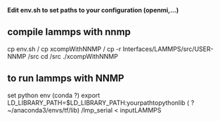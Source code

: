
**Edit env.sh to set paths to your configuration (openmi,...)**

## compile lammps with nnmp
cp env.sh <path-to-LAMMPS>/
cp xcompWithNNMP <path-to-LAMMPS>/
cp -r Interfaces/LAMMPS/src/USER-NNMP <path-to-LAMMPS>/src
cd <path-to-LAMMPS>/src
./xcompWithNNMP

## to run lammps with NNMP
set python env (conda ?)
export LD_LIBRARY_PATH=$LD_LIBRARY_PATH:yourpathtopythonlib ( ? ~/anaconda3/envs/tf/lib)
<path-to-LAMMPS>/lmp_serial < inputLAMMPS

